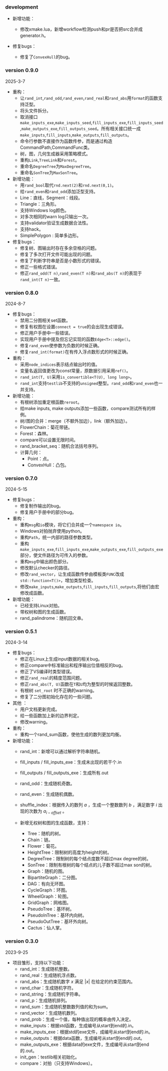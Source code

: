 
### development

- 新增功能：
  - 修改xmake.lua，新增workflow检测push和pr是否把src合并成generator.h。

- 修复bugs：
  - 修复了`ConvexHull`的bug。
### version 0.9.0

2025-3-7

- 重构：
  - 让`rand_int`,`rand_odd`,`rand_even`,`rand_real`和`rand_abs`用`format`的函数支持泛型。
  - 将头文件拆分。
  - 取消接口`make_inputs_exe`,`make_inputs_seed`,`fill_inputs_exe`,`fill_inputs_seed`,`make_outputs_exe`,`fill_outputs_seed`。所有相关接口统一成`make_inputs`,`fill_inputs`,`make_outputs`,`fill_outputs`。
  - 命令行参数不直接作为函数传参，而是通过构造CommandPath,CommandFunc类。
  - 树，图，几何生成器采用策略模式。
  - 重构`Link`,`TreeLink`和`Forest`。
  - 重命名`DegreeTree`为`MaxDegreeTree`。
  - 重命名`SonTree`为`MaxSonTree`。
- 新增功能：
  - 用`rand_bool`取代`rnd.next(2)`和`rnd.next(0,1)`。
  - 给`rand_even`和`rand_odd`添加泛型支持。
  - Line：直线，Segment：线段。
  - Triangle：三角形。
  - 支持Windows log颜色。
  - 对多次相同的warn log只输出一次。
  - 支持validator验证生成数据合法性。
  - 支持hack。
  - SimplePolygon : 简单多边形。
- 修复bugs：
  - 修复树、图输出时存在多余空格的问题。
  - 修复了多次打开文件可能出现的问题。
  - 修复了判断字符串是否是小数形式的错误。
  - 修正一些格式错误。
  - 修正`rand_odd(T n)`,`rand_even(T n)`和`rand_abs(T n)`的表现于`rand_int(T n)`一致。

### version 0.8.0

2024-8-7

- 修复bugs：
  - 禁用二分图相关set函数。
  - 修复有权图在设置`connect = true`的会出现生成错误。
  - 修正用户手册中一些错误。
  - 实现用户手册中提及但忘记实现的函数`Edge<T>::edge()`。
  - 修复`rand_even`使参数为负数的时候正确。
  - 修复`rand_int(format)`在有传入浮点数形式的时候正确。
- 重构：
  - 采用`node_indices`表示结点输出时的值。
  - 变量名返回值更改为const常量，原数据引用采用`ref()`。
  - `rand_int(T, U)`采用`is_convertible<T(U), long long>`。
  - `rand_int`支持`testlib`不支持的`unsigned`整型。`rand_odd`和`rand_even`也一并支持。
- 新增功能：
  - 有根树添加重定根函数`reroot`。
  - 给make inputs, make outputs添加一些函数，compare测试所有的样例。
  - 树/图的合并：merge（不额外加边），link（额外加边）。
  - FlowerChain：菊花带链。
  - Forest：森林。
  - compare可以设置无限时间。
  - rand_bracket_seq：随机合法括号序列。
  - 计算几何：
    - Point：点。
    - ConvexHull：凸包。

### version 0.7.0

2024-5-15

- 修复bugs：
  - 修复制作输出的bug。
  - 修复用户手册中的部分bug。
- 重构：
  - 重构`msg`和`io`模块，将它们合并成一个`namespace io`。
  - Windows对拍抛弃使用python。
  - 重构`Path`，统一内部的路径参数类型。
  - 重构`make_inputs_exe`,`fill_inputs_exe`,`make_outputs_exe`,`fill_outputs_exe`部分，使文件路径为可传入的参数。
  - 重构`msg`中输出颜色部分。
  - 修改默认checker的路径。
  - 修改`rand_vector`，让生成函数传参由模板类`FUNC`改成`std::function<T()>`，增加类型检查。
  - 修改`make_inputs`,`make_outputs`,`fill_inputs`,`fill_outputs`,将他们由宏修改成函数。
- 新增功能：
  - 已经支持Linux对拍。
  - 带权树和图的生成函数。
  - rand_palindrome：随机回文串。

### version 0.5.1

2024-3-14

- 修复bugs：
  - 修正在Linux上生成input数据的相关bug。
  - 修正compare中标准输出和程序输出位值相反的bug。
  - 修正了VS编译时类型错误。
  - 修正`rand_real`的精度范围问题。
  - 修正`rand_abs(T, U)`函数在`T`和`U`均为整型的时候返回整数。 
  - 有根树 `set_root` 时不正确的warning。
  - 修复了二分图初始化存在的一些问题。
- 其他 ：
  - 用户文档更新完成。
  - 给一些函数加上新的边界判定。
  - 修改warning。
- 重构：
  - 重构一个rand_sum函数，使他生成的数列更加均衡。
- 新增功能：
  - rand_int：新增可以通过解析字符串随机。
  - fill_inputs / fill_inputs_exe：生成未出现的若干个.in
  - fill_outputs / fill_outputs_exe：生成所有.out
  - rand_odd：生成随机奇数。
  - rand_even：生成随机偶数。
  - shuffle_index：根据传入的数列 $a$ ，生成一个整数数列 $b$ ，满足数字 $i$ 出现的次数为 $a_{i-offset}$ 。
  - 新增无权树和图的生成函数，支持：
  
    - Tree：随机的树。
    - Chain：链。
    - Flower：菊花。
    - HeightTree：限制树的高度为height的树。
    - DegreeTree：限制树的每个结点度数不超过max degree的树。
    - SonTree：限制有根树的每个结点的儿子数不超过max son的树。
    - Graph：随机的图。
    - BipartiteGraph：二分图。
    - DAG：有向无环图。
    - CycleGraph：环图。
    - WheelGraph：轮图。
    - GridGraph：网格图。
    - PseudoTree：基环树。
    - PseudoInTree：基环内向树。
    - PseudoOutTree：基环外向树。
    - Cactus：仙人掌。
  

### version 0.3.0
2023-9-25
- 项目雏形，支持以下功能：
  - rand_int：生成随机整数。
  - rand_real：生成随机浮点数。
  - rand_abs：生成随机数字 $x$ 满足 $|x|$ 在给定的约束范围内。
  - rand_char：生成随机字符。
  - rand_string：生成随机字符串。
  - rand_p：生成随机排列。
  - rand_sum：生成随机整数数列值的和为sum。
  - rand_vector：生成随机数列。
  - rand_prob：生成一个值，每种值出现的概率由传入决定。
  - make_inputs：根据std函数，生成编号从start到end的.in。
  - make_inputs_exe：根据std的exe文件，成编号从start到end的.in。
  - make_outputs：根据data函数，生成编号从start到end的.out。
  - make_outputs_exe：根据data的exe文件，生成编号从start到end的.out。
  - init_gen：testlib相关初始化。
  - compare：对拍（只支持Windows）。